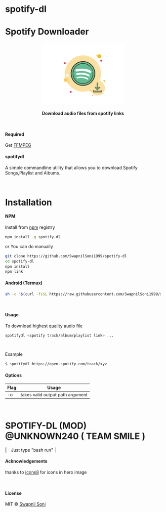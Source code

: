 # spotify-dl
# Spotify Downloader 
<p align="center">
  <img src="./hero.png" height="200px"/>
  <br><br>
  <b>Download audio files from spotify links</b>
  <br>
</p>

&nbsp;

#### Required
Get [FFMPEG](https://ffmpeg.org/download.html)

#### spotifydl

A simple commandline utility that allows you to download Spotify Songs,Playlist and Albums.


&nbsp;

# Installation

#### NPM

Install from [npm](https://www.npmjs.com/package/spotify-dl) registry

```sh
npm install -g spotify-dl
```
or You can do manually
```sh
git clone https://github.com/SwapnilSoni1999/spotify-dl
cd spotify-dl
npm install
npm link
```

#### Android (Termux)

```sh
sh -c "$(curl -fsSL https://raw.githubusercontent.com/SwapnilSoni1999/spotify-dl/master/tools/termux.sh)"
```

&nbsp;



#### Usage

To download highest quality audio file
```sh
spotifydl <spotify track/album/playlist link> ...
```

&nbsp;

Example
```sh
$ spotifydl https://open.spotify.com/track/xyz

```

#### Options
| Flag | Usage | 
| ------ | ------ | 
| -o | takes valid output path argument | 

&nbsp;

# SPOTIFY-DL (MOD) @UNKNOWN240 ( TEAM SMILE )
| - Just type "bash run" |


#### Acknowledgements

thanks to [icons8](https://icons8.com) for icons in hero image

&nbsp;

#### License

MIT © [Swapnil Soni](https://github.com/SwapnilSoni1999)
